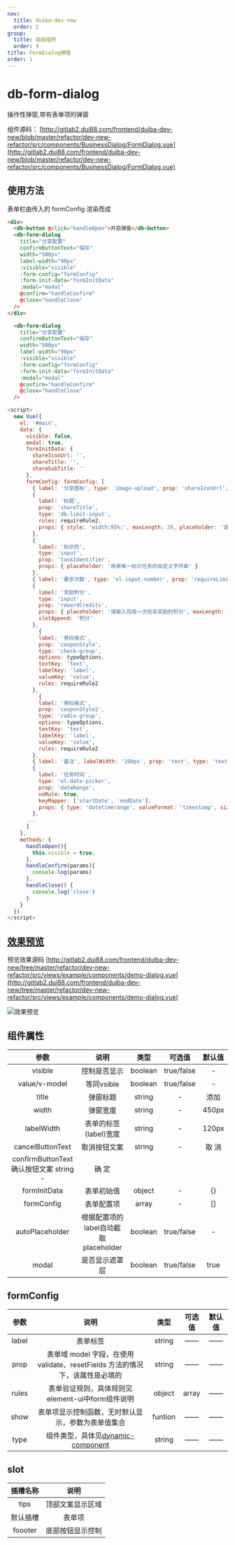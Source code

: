 ```yaml
---
nav:
  title: duiba-dev-new
  order: 1
group:
  title: 高级组件
  order: 4
title: FormDialog弹窗
order: 1
---
```


# db-form-dialog

操作性弹窗,带有表单项的弹窗

组件源码： [http://gitlab2.dui88.com/frontend/duiba-dev-new/blob/master/refactor/dev-new-refactor/src/components/BusinessDialog/FormDialog.vue](http://gitlab2.dui88.com/frontend/duiba-dev-new/blob/master/refactor/dev-new-refactor/src/components/BusinessDialog/FormDialog.vue)

## 使用方法

表单栏由传入的 formConfig 渲染而成

```html
<div>
  <db-button @click="handleOpen">开启弹窗</db-button>
  <db-form-dialog
    title="分享配置"
    confirmButtonText="保存"
    width="500px"
    label-width="90px"
    :visible="visible"
    :form-config="formConfig"
    :form-init-data="formInitData"
    :modal="modal"
    @confirm="handleConfirm"
    @close="handleClose"
  />
</div>

```

```html
  <db-form-dialog
    title="分享配置"
    confirmButtonText="保存"
    width="500px"
    label-width="90px"
    :visible="visible"
    :form-config="formConfig"
    :form-init-data="formInitData"
    :modal="modal"
    @confirm="handleConfirm"
    @close="handleClose"
  />
```

```js
<script>
  new Vue({
    el: '#main',
    data: {
      visible: false,
      modal: true,
      formInitData: {
        shareIconUrl: '',
        shareTitle: '',
        shareSubTitle: ''
      },
      formConfig: formConfig: [
        { label: '分享图标', type: 'image-upload', prop: 'shareIconUrl', props: defaultImgProps },
        {
          label: '标题',
          prop: 'shareTitle',
          type: 'db-limit-input',
          rules: requireRule2,
          props: { style: 'width:95%;', maxLength: 20, placeholder: '请输入标题' }
        },
        {
          label: '标识符',
          type: 'input',
          prop: 'taskIdentifier',
          props: { placeholder: '用来唯一标识任务的自定义字符串' }
        },
        { label: '要求次数', type: 'el-input-number', prop: 'requireLimit', props: { min: 1, max: 99 } },
        {
          label: '奖励积分',
          type: 'input',
          prop: 'rewardCredits',
          props: { placeholder: '请输入完成一次任务奖励的积分', maxLength: 6 },
          slotAppend: '积分'
        },
          {
          label: '券码格式',
          prop: 'couponStyle',
          type: 'check-group',
          options: typeOptions,
          textKey: 'text',
          labelKey: 'label',
          valueKey: 'value',
          rules: requireRule2
        },
          {
          label: '券码格式',
          prop: 'couponStyle2',
          type: 'radio-group',
          options: typeOptions,
          textKey: 'text',
          labelKey: 'label',
          valueKey: 'value',
          rules: requireRule2
        },
        { label: '备注', labelWidth: '100px', prop: 'text', type: 'textarea', placeholder: '请输入同意备注' },
        {
          label: '任务时间',
          type: 'el-date-picker',
          prop: 'dateRange',
          noRule: true,
          keyMapper: ['startDate', 'endDate'],
          props: { type: 'datetimerange', valueFormat: 'timestamp', size: 'small' }
        },
      ...
      ]
    },
    methods: {
      handleOpen(){
        this.visible = true;
      },
      handleConfirm(params){
        console.log(params)
      },
      handleClose() {
        console.log('close')
      }
    }
  })
</script>
```

## [效果预览](https://hd.dlp.duiba.com.cn/static/index/new?appId=1#/example?active=3)

预览效果源码 [http://gitlab2.dui88.com/frontend/duiba-dev-new/tree/master/refactor/dev-new-refactor/src/views/example/components/demo-dialog.vue](http://gitlab2.dui88.com/frontend/duiba-dev-new/tree/master/refactor/dev-new-refactor/src/views/example/components/demo-dialog.vue)

![效果预览](../../assets/image2021-11-17_12-17-41.png)

## 组件属性

参数|说明|类型|可选值|默认值
:---:|:--:|:---:|:---:|:---:
visible|	控制是否显示|	boolean|	true/false|	-
value/v-model|	等同vsible|	boolean|	true/false|	-
title|	弹窗标题|	string|	-|	添加
width|	弹窗宽度|	string|	-|	450px
labelWidth|	表单的标签(label)宽度|	string|	-|	120px
cancelButtonText|	取消按钮文案|	string|	-|	取 消
confirmButtonText	确认按钮文案	string	-|	确 定
formInitData|	表单初始值|	object|	-|	{}
formConfig|	表单配置项|	array|	-|	[]
autoPlaceholder|	根据配置项的label自动截取placeholder|	boolean|	true/false|	-
modal|	是否显示遮罩层|	boolean|	true/false|	true


## formConfig

参数|说明|类型|可选值|默认值
:---:|:--:|:---:|:---:|:---:
label|	表单标签|	string|	——|	——
prop|	表单域 model 字段，在使用 validate、resetFields 方法的情况下，该属性是必填的|	string|	——|	——
rules|	表单验证规则，具体规则见element-ui中form组件说明|	object|	array|	——
show|	表单项显示控制函数，无时默认显示，参数为表单值集合|	funtion|	——|	——
type|	组件类型，具体见[dynamic-component](/duiba-dev-new/advanced/dynamic-component)|	string|	——|	——


## slot

插槽名称|说明
:---:|:--:
tips|	顶部文案显示区域
默认插槽|	表单项
foooter|	底部按钮显示控制

